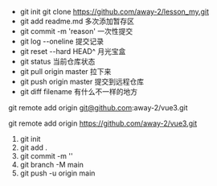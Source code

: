 - git init
git clone https://github.com/away-2/lesson_my.git
- git add readme.md   多次添加暂存区
- git commit -m 'reason'  一次性提交
- git log --oneline   提交记录
- git reset --hard HEAD^  月光宝盒
- git status  当前仓库状态
- git pull origin master 拉下来
- git push origin master  提交到远程仓库
- git diff filename   有什么不一样的地方

git remote add origin git@github.com:away-2/vue3.git

git remote add origin https://github.com/away-2/vue3.git
1. git init
2. git add .
3. git commit -m ''
4. git branch -M main
5. git push -u origin main
